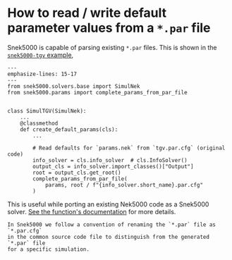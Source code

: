 # How to read / write default parameter values from a `*.par` file

Snek5000 is capable of parsing existing `*.par` files. This is shown in the
[`snek5000-tgv` example](../examples/snek5000-tgv/src/snek5000_tgv/solver.py),

```{code-block} python
---
emphasize-lines: 15-17
---
from snek5000.solvers.base import SimulNek
from snek5000.params import complete_params_from_par_file


class SimulTGV(SimulNek):
    ...
    @classmethod
    def create_default_params(cls):
        ...

        # Read defaults for `params.nek` from `tgv.par.cfg` (original code)
        info_solver = cls.info_solver  # cls.InfoSolver()
        output_cls = info_solver.import_classes()["Output"]
        root = output_cls.get_root()
        complete_params_from_par_file(
            params, root / f"{info_solver.short_name}.par.cfg"
        )
```

This is useful while porting an existing Nek5000 code as a Snek5000 solver.
[See the function's documentation](snek5000.params.complete_params_from_par_file) for
more details.

```{note}
In Snek5000 we follow a convention of renaming the `*.par` file as `*.par.cfg`
in the common source code file to distinguish from the generated `*.par` file
for a specific simulation.
```
